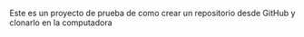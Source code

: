 Este es un proyecto de prueba de como crear un repositorio desde GitHub y clonarlo en la computadora

